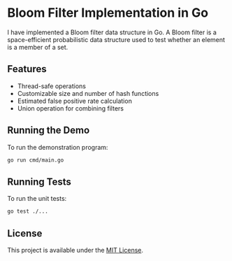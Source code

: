 # Bloom Filter Implementation in Go

I have implemented a Bloom filter data structure in Go. A Bloom filter is a space-efficient probabilistic data structure used to test whether an element is a member of a set.

## Features

- Thread-safe operations
- Customizable size and number of hash functions
- Estimated false positive rate calculation
- Union operation for combining filters


## Running the Demo

To run the demonstration program:

```bash
go run cmd/main.go
```

## Running Tests

To run the unit tests:

```bash
go test ./...
```

## License

This project is available under the [MIT License](LICENSE).
